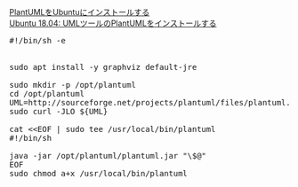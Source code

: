 [PlantUMLをUbuntuにインストールする](https://blog.katsubemakito.net/articles/install_plantuml_for_ubuntu)<br/>
[Ubuntu 18.04: UMLツールのPlantUMLをインストールする](https://www.hiroom2.com/2018/07/02/ubuntu-1804-plantuml-ja/)<br/>

<pre>
#!/bin/sh -e


sudo apt install -y graphviz default-jre

sudo mkdir -p /opt/plantuml
cd /opt/plantuml
UML=http://sourceforge.net/projects/plantuml/files/plantuml.jar/download
sudo curl -JLO ${UML}

cat &lt;&lt;EOF | sudo tee /usr/local/bin/plantuml
#!/bin/sh

java -jar /opt/plantuml/plantuml.jar "\$@"
EOF
sudo chmod a+x /usr/local/bin/plantuml
</pre>
